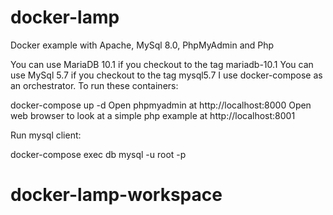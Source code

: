 # docker-lamp
Docker example with Apache, MySql 8.0, PhpMyAdmin and Php

You can use MariaDB 10.1 if you checkout to the tag mariadb-10.1
You can use MySql 5.7 if you checkout to the tag mysql5.7
I use docker-compose as an orchestrator. To run these containers:

docker-compose up -d
Open phpmyadmin at http://localhost:8000 Open web browser to look at a simple php example at http://localhost:8001

Run mysql client:

docker-compose exec db mysql -u root -p
# docker-lamp-workspace
